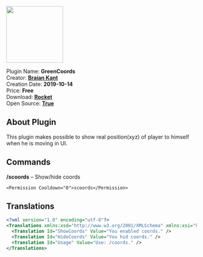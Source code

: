 <img src="/assets/images/GreenCoords.png" width="150" height="150" />

Plugin Name: **GreenCoords**  
Creator: [**Braian Kant**](https://steamcommunity.com/id/greenorine)  
Creation Date: **2019-10-14**  
Price: **Free**  
Download: [**Rocket**](https://imperialplugins.com/Products/GreenCoords/293)  
Open Source: [**True**](https://github.com/RestoreMonarchyPlugins/GreenCoords)

## About Plugin
This plugin makes possible to show real position(xyz) of player to himself when he is moving in UI.

## Commands
**/scoords** – Show/hide coords
``` 
<Permission Cooldown="0">scoords</Permission>
```

## Translations

```xml
<?xml version="1.0" encoding="utf-8"?>
<Translations xmlns:xsd="http://www.w3.org/2001/XMLSchema" xmlns:xsi="http://www.w3.org/2001/XMLSchema-instance">
  <Translation Id="ShowCoords" Value="You enabled coords." />
  <Translation Id="HideCoords" Value="You hid coords." />
  <Translation Id="Usage" Value="Use: /coords." />
</Translations>
```